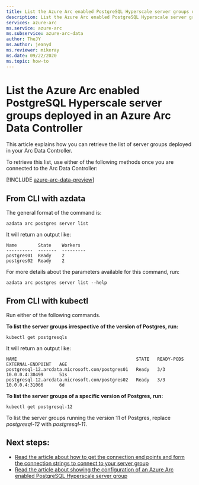 ```yaml
--- 
title: List the Azure Arc enabled PostgreSQL Hyperscale server groups deployed in an Azure Arc Data Controller
description: List the Azure Arc enabled PostgreSQL Hyperscale server groups deployed in an Azure Arc Data Controller
services: azure-arc
ms.service: azure-arc
ms.subservice: azure-arc-data
author: TheJY
ms.author: jeanyd
ms.reviewer: mikeray
ms.date: 09/22/2020
ms.topic: how-to
---
```


# List the Azure Arc enabled PostgreSQL Hyperscale server groups deployed in an Azure Arc Data Controller

This article explains how you can retrieve the list of server groups deployed in your Arc Data Controller.

To retrieve this list, use either of the following methods once you are connected to the Arc Data Controller:

[!INCLUDE [azure-arc-data-preview](../../../includes/azure-arc-data-preview.md)]

## From CLI with azdata
The general format of the command is:
```console
azdata arc postgres server list
```

It will return an output like:
```console
Name        State    Workers
----------  -------  ---------
postgres01  Ready    2
postgres02  Ready    2
```
For more details about the parameters available for this command, run:
```console
azdata arc postgres server list --help
```

## From CLI with kubectl
Run either of the following commands.

**To list the server groups irrespective of the version of Postgres, run:**
```console
kubectl get postgresqls
```
It will return an output like:
```console
NAME                                             STATE   READY-PODS   EXTERNAL-ENDPOINT   AGE
postgresql-12.arcdata.microsoft.com/postgres01   Ready   3/3          10.0.0.4:30499      51s
postgresql-12.arcdata.microsoft.com/postgres02   Ready   3/3          10.0.0.4:31066      6d
```

**To list the server groups of a specific version of Postgres, run:**
```console
kubectl get postgresql-12
```

To list the server groups running the version 11 of Postgres, replace _postgresql-12_ with _postgresql-11_.

## Next steps:

* [Read the article about how to get the connection end points and form the connection strings to connect to your server group](get-connection-endpoints-and-connection-strings-postgres-hyperscale.md)
* [Read the article about showing the configuration of an Azure Arc enabled PostgreSQL Hyperscale server group](show-configuration-postgresql-hyperscale-server-group.md)
